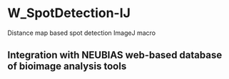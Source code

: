 # W_SpotDetection-IJ
Distance map based spot detection ImageJ macro

## Integration with NEUBIAS web-based database of bioimage analysis tools
